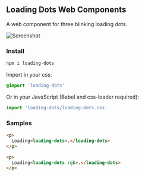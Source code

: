 ## Loading Dots Web Components

A web component for three blinking loading dots.

![Screenshot](http://i.imgur.com/XxgLKUs.gif)

### Install

```bash
npm i loading-dots
```

Import in your css:

```css
@import 'loading-dots'
```

Or in your JavaScript (Babel and css-loader required):

```javascript
import 'loading-dots/loading-dots.css'
```

### Samples

```html
<p>
  Loading<loading-dots>.</loading-dots>
</p>

<p>
  Loading<loading-dots rgb>.</loading-dots>
</p>
```